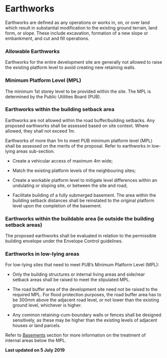 # Earthworks

Earthworks are defined as any operations or works in, on, or over land which result in substantial modification to the existing ground terrain, land form, or slope. These include excavation, formation of a new slope or embankment, and cut and fill operations.

### Allowable Earthworks

Earthworks for the entire development site are generally not allowed to raise the existing platform level to avoid creating new retaining walls.

### Minimum Platform Level (MPL)

The minimum 1st storey level to be provided within the site. The MPL is determined by the Public Utilities Board (PUB).

### Earthworks within the building setback area

Earthworks are not allowed within the road buffer/building setbacks. Any proposed earthworks shall be assessed based on site context. Where allowed, they shall not exceed 1m.

Earthworks of more than 1m to meet PUB minimum platform level (MPL) shall be assessed on the merits of the proposal. Refer to earthworks in low-lying areas sub-section.

- Create a vehicular access of maximum 4m wide;
- Match the existing platform levels of the neighbouring sites;
- Create a workable platform level to mitigate level differences within an undulating or sloping site, or between the site and road;
- Facilitate building of a fully submerged basement. The area within the building setback distances shall be reinstated to the original platform level upon the completion of the basement.

### Earthworks within the buildable area (ie outside the building setback areas)

The proposed earthworks shall be evaluated in relation to the permissible building envelope under the Envelope Control guidelines.

### Earthworks in low-lying areas

For low-lying sites that need to meet PUB’s Minimum Platform Level (MPL):

- Only the building structures or internal living areas and side/rear setback areas shall be raised to meet the stipulated MPL.
- The road buffer area of the development site need not be raised to the required MPL. For flood protection purposes, the road buffer area has to be 300mm above the adjacent road level, or not lower than the existing ground level, whichever is higher.
- Any common retaining-cum-boundary walls or fences shall be designed sensitively, as these may be higher than the existing levels of adjacent houses or land parcels.

Refer to [Basements](https://www.ura.gov.sg/Corporate/Guidelines/Development-Control/Residential/Strata-Landed-Housing/EC) section for more information on the treatment of internal areas below the MPL.

**Last updated on 5 July 2019**
